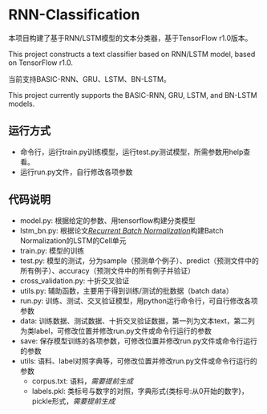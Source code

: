 # RNN-Classification  
本项目构建了基于RNN/LSTM模型的文本分类器，基于TensorFlow r1.0版本。

This project constructs a text classifier based on RNN/LSTM model, based on TensorFlow r1.0.

当前支持BASIC-RNN、GRU、LSTM、BN-LSTM。

This project currently supports the BASIC-RNN, GRU, LSTM, and BN-LSTM models.

## 运行方式
 + 命令行，运行train.py训练模型，运行test.py测试模型，所需参数用help查看。
 + 运行run.py文件，自行修改各项参数

## 代码说明
+ model.py: 根据给定的参数、用tensorflow构建分类模型
+ lstm_bn.py: 根据论文[*Recurrent Batch Normalization*](http://arxiv.org/abs/1603.09025)构建Batch Normalization的LSTM的Cell单元
+ train.py: 模型的训练
+ test.py: 模型的测试，分为sample（预测单个例子）、predict（预测文件中的所有例子）、accuracy（预测文件中的所有例子并验证）
+ cross_validation.py: 十折交叉验证
+ utils.py: 辅助函数，主要用于得到训练/测试的批数据（batch data）
+ run.py: 训练、测试、交叉验证模型，用python运行命令行，可自行修改各项参数
+ data: 训练数据、测试数据、十折交叉验证数据，第一列为文本text，第二列为类label，可修改位置并修改run.py文件或命令行运行的参数
+ save: 保存模型训练的各项参数，可修改位置并修改run.py文件或命令行运行的参数
+ utils: 语料、label对照字典等，可修改位置并修改run.py文件或命令行运行的参数
  - corpus.txt: 语料，*需要提前生成*
  - labels.pkl: 类标号与数字的对照，字典形式{类标号:从0开始的数字}，pickle形式，*需要提前生成*
